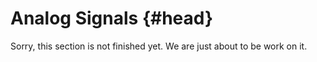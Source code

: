 # Analog Signals {#head}

<div class="description">Sorry, this section is not finished yet. We are just about to be work on it.</div>
<div class="line">
    <br>
    <br>
</div>